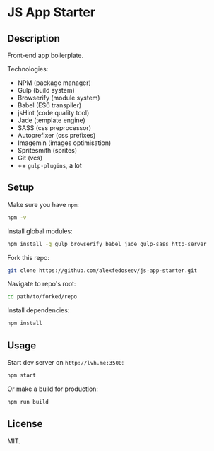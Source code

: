 # JS App Starter

## Description

Front-end app boilerplate.

Technologies:

- NPM (package manager)
- Gulp (build system)
- Browserify (module system)
- Babel (ES6 transpiler)
- jsHint (code quality tool)
- Jade (template engine)
- SASS (css preprocessor)
- Autoprefixer (css prefixes)
- Imagemin (images optimisation)
- Spritesmith (sprites)
- Git (vcs)
- ++ `gulp-plugins`, a lot


## Setup

Make sure you have `npm`:

```bash
npm -v
```

Install global modules:

```bash
npm install -g gulp browserify babel jade gulp-sass http-server
```

Fork this repo:

```bash
git clone https://github.com/alexfedoseev/js-app-starter.git
```

Navigate to repo's root:

```bash
cd path/to/forked/repo
```

Install dependencies:

```bash
npm install
```

## Usage

Start dev server on `http://lvh.me:3500`:

```bash
npm start
```

Or make a build for production:

```bash
npm run build
```

## License

MIT.
